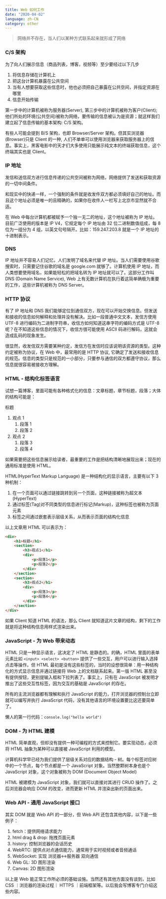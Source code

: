 ```yaml
---
title: Web 如何工作
date: "2020-04-02"
language: zh-CN
category: other
---
```


> 网络并不存在，当人们以某种方式联系起来就形成了网络

### C/S 架构

为了向人们展示信息（商品列表，博客，视频等）至少要经过以下几步

1. 将信息存储在计算机上
2. 把这台计算机暴露在公共空间
3. 当有人想要获取这些信息时，他也必须把自己暴露在公共空间，并指定资源在哪里
4. 信息开始传输

第一步中的计算机被称为服务器(Server), 第三步中的计算机被称为客户(Client); 他们所处的环境(公共空间)被称为网络，要传输的信息被认为是资源；就这样我们建立起了信息传输的基本架构: C/S 架构。

有些人可能会提到 B/S 架构，也即 Browser/Server 架构。但其实浏览器(Browser)只是 Client 的一种, 人们不单单可以使用浏览器来获取服务器上的信息。事实上，黑客电影中的天才们大多使用只能展示纯文本的终端获取信息，这个终端其实也是 Client。

### IP 地址

发信和送信双方进行信息传递的公共空间被称为网络，网络提供了发送和获取资源的一切中间条件。

和现实中的快递一样，一个强制的条件就是收发件双方都必须填好自己的地址。而且这个地址必须是唯一的且精确的，如果你在收件人一栏写上北京市显然就不合适。

在 Web 中每台计算机都被赋予一个独一无二的地址，这个地址被称为 IP 地址。目前广泛使用的版本是 IP V4，它规定每个 IP 地址由 32 位二进制数值组成，每 8 位为一组分为 4 组，以英文句号隔开。比如：159.247.203.8 就是一个 IP 地址的十进制表示。

### DNS

IP 地址并不容易人们记忆，人们发明了域名来代替 IP 地址。当人们需要使用谷歌搜索时，只需要记住谷歌的域名是 google.com 就够了。计算机使用 IP 地址，而人类想要使用域名，如果能轻松的把域名转为 IP 地址就可以了。这部分工作叫 DNS (Domain Name Service), Web 上有无数计算机在执行着这简单确极为重要的工作，这些计算机被称为 DNS Server。

### HTTP 协议

有了 IP 地址和 DNS 我们能够定位到通信双方，现在可以开始交换信息。但发送和接收的信息如何解释和处理并没有解决。比如一段普通中文文本，发信方使用 UTF-8 进行编码为二进制字符串，收信方如何知道这串字符的编码方式是 UTF-8 呢？在不知道这些信息的情况下，收信方很可能使用 ASCII 码进行解码，这就会造成乱码的现象发生。

很显然，收发信双方需要某种约定，发信方在发信时应该说明该资源的类型。这种约定被称为协议，在 Web 中，最常用的是 HTTP 协议, 它确定了发送和接收信息的规范。信息的类型只是规范的一小部分，只要参与通信的双方都遵守协议，那么信息就很容易被接收方理解。

### HTML - 结构化标签语言

试想一篇博客，里面可能有各种格式化的信息：文章标题，章节标题，段落；大体的结构可能是：

标题

1. 观点 1
   1. 段落 1
   2. 段落 2
2. 观点 2
   1. 段落 3
   2. 段落 4

如果需要把这些信息展示给读者，最重要的工作是把结构清晰地展现出来；现在的通用标准是使用 HTML。

HTML(HyperText Markup Language) 是一种结构化的显示语言，主要有以下 3 种机制：

1. 在一个页面可以通过链接跳转到另一个页面，这种链接被称为超文本(HyperText)
2. 通过标签(Tag)对不同类型的信息进行标记(Markup)，这种标签也被称为页面元素
3. 标签之间通过嵌套表示层级关系，从而表示页面的结构化信息

以上文章用 HTML 可以表示为：

```html
<div>
    <h1>标题</h1>
    <section>
        <h3>观点1</h1>
        <div>
            <p>段落1</p>
            <p>段落2</p>
        </div>
    </section>
    <section>
        <h3>观点2</h1>
        <div>
            <p>段落3</p>
            <p>段落4</p>
        </div>
    </section>
</div>
```

如果 Client 知道 HTML 的语法，那么 Client 就知道这片文章的结构，剩下的工作就是将这种结构信息用样式渲染出来。

### JavaScript - 为 Web 带来动态

HTML 只是一种显示语言，这决定了 HTML 是静态的。的确，HTML 里面的表单元素比如 `<input> <select> <button>` 提供了一些交互，用户可以进行输入选择点击等操作。但 HTML 最初是没有这些标签的，当时的设想很简单：用一种结构化的方式显示信息并通过链接将 Web 上的文档联系起来。第一版 HTML 甚至没有提供按钮，更别提输入框和下拉列表了。事实上，只有在 JavaScript 被发明才推出了这些交互性标签，因为交互的基础是 JavaScript 的存在。

所有的主流浏览器都有理解和执行 JavaScript 的能力，打开浏览器的控制台立即就可以编写并执行 JavaScript 代码，没有其他语言的环境设置要比这还要简单了。

懒人的第一行代码：`console.log("hello world")`

### DOM - 为 HTML 建模

HTML 简单直观，但却没有提供一种可编程的方式来控制它。要实现动态，必须将 HTML 抽象为某种可以直接被 JavaScript 利用的模型。

计算机科学早已经为我们提供了层级关系对应的数据结构 - 树。每个标签对应树中的一个节点，每个节点都是一个 JavaScript 对象。当然整颗树本身也是个 JavaScript 对象，这个对象被称为 DOM (Document Object Model)

HTML 被建模为 JavaScript 对象，我们就可以直接对其进行 CRUD 操作了。之后浏览器会响应 DOM 的改变，进而更新 HTML 并渲染出新的页面出来。

### Web API - 通用 JavaScript 接口

其实 DOM 就是 Web API 的一部分，但 Web API 还包含其他内容，以下是一些例子：

1. fetch：提供网络请求能力
2. html drag & drop: 拖拽页面元素
3. history: 控制浏览器的会话历史
4. WebRTC: 提供点对点通信能力，通常用于实时视频或者音频通话
5. WebSocket: 实现 浏览器<->服务器 双向通信
6. Web GL: 3D 图形渲染
7. Canvas: 2D 图形渲染

以上是 Web 能正常工作所必须的基础设施。当然还有其他方面没有谈到，比如 CSS ｜浏览器的渲染过程｜ HTTPS ｜前端框架等。以后我会写博客专门介绍这些内容。
